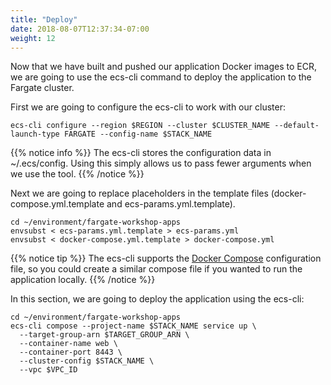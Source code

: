 ```yaml
---
title: "Deploy"
date: 2018-08-07T12:37:34-07:00
weight: 12
---
```


Now that we have built and pushed our application Docker images to ECR, we are going to use the ecs-cli command to deploy
the application to the Fargate cluster.

First we are going to configure the ecs-cli to work with our cluster:

```
ecs-cli configure --region $REGION --cluster $CLUSTER_NAME --default-launch-type FARGATE --config-name $STACK_NAME
```

{{% notice info %}}
The ecs-cli stores the configuration data in ~/.ecs/config. Using this simply allows us to pass fewer arguments
when we use the tool.
{{% /notice %}}

Next we are going to replace placeholders in the template files (docker-compose.yml.template and ecs-params.yml.template).

```
cd ~/environment/fargate-workshop-apps
envsubst < ecs-params.yml.template > ecs-params.yml
envsubst < docker-compose.yml.template > docker-compose.yml
```

{{% notice tip %}}
The ecs-cli supports the [Docker Compose](https://docs.docker.com/compose/) configuration file, so you could create a similar
compose file if you wanted to run the application locally.
{{% /notice %}}

In this section, we are going to deploy the application using the ecs-cli:

```
cd ~/environment/fargate-workshop-apps
ecs-cli compose --project-name $STACK_NAME service up \
  --target-group-arn $TARGET_GROUP_ARN \
  --container-name web \
  --container-port 8443 \
  --cluster-config $STACK_NAME \
  --vpc $VPC_ID
```

